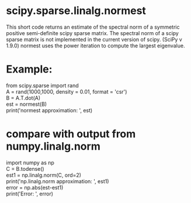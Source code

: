 # scipy.sparse.linalg.normest
This short code returns an estimate of the spectral norm of a symmetric positive semi-definite scipy sparse matrix.
The spectral norm of a scipy sparse matrix is not implemented in the current version of scipy. (SciPy v 1.9.0)
normest uses the power iteration to compute the largest eigenvalue.

# Example:
from scipy.sparse import rand <br/>
A = rand(1000,1000, density = 0.01, format = 'csr') <br/>
B = A.T.dot(A) <br/>
est = normest(B) <br/>
print('normest approximation: ', est) <br/> 

# compare with output from numpy.linalg.norm  <br/>

import numpy as np <br/>
C = B.todense() <br/>
est1 = np.linalg.norm(C, ord=2) <br/>
print('np.linalg.norm approximation: ', est1) <br/>
error = np.abs(est-est1) <br/>
print('Error: ', error) <br/>
